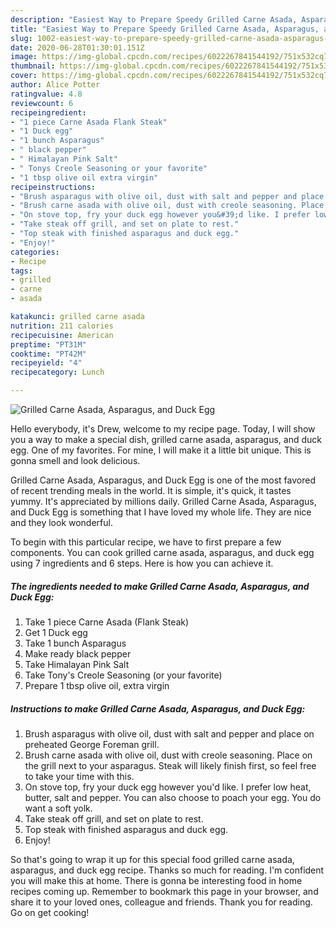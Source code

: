 ```yaml
---
description: "Easiest Way to Prepare Speedy Grilled Carne Asada, Asparagus, and Duck Egg"
title: "Easiest Way to Prepare Speedy Grilled Carne Asada, Asparagus, and Duck Egg"
slug: 1002-easiest-way-to-prepare-speedy-grilled-carne-asada-asparagus-and-duck-egg
date: 2020-06-28T01:30:01.151Z
image: https://img-global.cpcdn.com/recipes/6022267841544192/751x532cq70/grilled-carne-asada-asparagus-and-duck-egg-recipe-main-photo.jpg
thumbnail: https://img-global.cpcdn.com/recipes/6022267841544192/751x532cq70/grilled-carne-asada-asparagus-and-duck-egg-recipe-main-photo.jpg
cover: https://img-global.cpcdn.com/recipes/6022267841544192/751x532cq70/grilled-carne-asada-asparagus-and-duck-egg-recipe-main-photo.jpg
author: Alice Potter
ratingvalue: 4.8
reviewcount: 6
recipeingredient:
- "1 piece Carne Asada Flank Steak"
- "1 Duck egg"
- "1 bunch Asparagus"
- " black pepper"
- " Himalayan Pink Salt"
- " Tonys Creole Seasoning or your favorite"
- "1 tbsp olive oil extra virgin"
recipeinstructions:
- "Brush asparagus with olive oil, dust with salt and pepper and place on preheated George Foreman grill."
- "Brush carne asada with olive oil, dust with creole seasoning. Place on the grill next to your asparagus. Steak will likely finish first, so feel free to take your time with this."
- "On stove top, fry your duck egg however you&#39;d like. I prefer low heat, butter, salt and pepper. You can also choose to poach your egg. You do want a soft yolk."
- "Take steak off grill, and set on plate to rest."
- "Top steak with finished asparagus and duck egg."
- "Enjoy!"
categories:
- Recipe
tags:
- grilled
- carne
- asada

katakunci: grilled carne asada 
nutrition: 211 calories
recipecuisine: American
preptime: "PT31M"
cooktime: "PT42M"
recipeyield: "4"
recipecategory: Lunch

---
```



![Grilled Carne Asada, Asparagus, and Duck Egg](https://img-global.cpcdn.com/recipes/6022267841544192/751x532cq70/grilled-carne-asada-asparagus-and-duck-egg-recipe-main-photo.jpg)

Hello everybody, it's Drew, welcome to my recipe page. Today, I will show you a way to make a special dish, grilled carne asada, asparagus, and duck egg. One of my favorites. For mine, I will make it a little bit unique. This is gonna smell and look delicious.

Grilled Carne Asada, Asparagus, and Duck Egg is one of the most favored of recent trending meals in the world. It is simple, it's quick, it tastes yummy. It's appreciated by millions daily. Grilled Carne Asada, Asparagus, and Duck Egg is something that I have loved my whole life. They are nice and they look wonderful.




To begin with this particular recipe, we have to first prepare a few components. You can cook grilled carne asada, asparagus, and duck egg using 7 ingredients and 6 steps. Here is how you can achieve it.

<!--inarticleads1-->

##### The ingredients needed to make Grilled Carne Asada, Asparagus, and Duck Egg:

1. Take 1 piece Carne Asada (Flank Steak)
1. Get 1 Duck egg
1. Take 1 bunch Asparagus
1. Make ready  black pepper
1. Take  Himalayan Pink Salt
1. Take  Tony&#39;s Creole Seasoning (or your favorite)
1. Prepare 1 tbsp olive oil, extra virgin




<!--inarticleads2-->

##### Instructions to make Grilled Carne Asada, Asparagus, and Duck Egg:

1. Brush asparagus with olive oil, dust with salt and pepper and place on preheated George Foreman grill.
1. Brush carne asada with olive oil, dust with creole seasoning. Place on the grill next to your asparagus. Steak will likely finish first, so feel free to take your time with this.
1. On stove top, fry your duck egg however you&#39;d like. I prefer low heat, butter, salt and pepper. You can also choose to poach your egg. You do want a soft yolk.
1. Take steak off grill, and set on plate to rest.
1. Top steak with finished asparagus and duck egg.
1. Enjoy!




So that's going to wrap it up for this special food grilled carne asada, asparagus, and duck egg recipe. Thanks so much for reading. I'm confident you will make this at home. There is gonna be interesting food in home recipes coming up. Remember to bookmark this page in your browser, and share it to your loved ones, colleague and friends. Thank you for reading. Go on get cooking!
